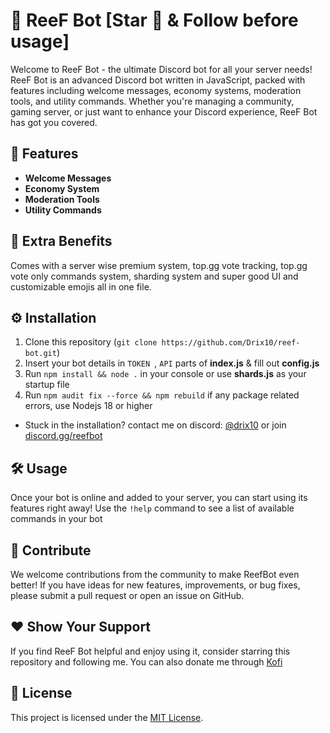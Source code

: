 # 🌊 ReeF Bot [Star 🌟 & Follow before usage]

Welcome to ReeF Bot - the ultimate Discord bot for all your server needs! ReeF Bot is an advanced Discord bot written in JavaScript, packed with features including welcome messages, economy systems, moderation tools, and utility commands. Whether you're managing a community, gaming server, or just want to enhance your Discord experience, ReeF Bot has got you covered.

## 🚀 Features

- **Welcome Messages**
- **Economy System**
- **Moderation Tools**
- **Utility Commands**

## 🌟 Extra Benefits 

Comes with a server wise premium system, top.gg vote tracking, top.gg vote only commands system, sharding system and super good UI and customizable emojis all in one file.

## ⚙️ Installation

1. Clone this repository (`git clone https://github.com/Drix10/reef-bot.git`)
2. Insert your bot details in `TOKEN `, `API` parts of **index.js** & fill out **config.js**
3. Run `npm install && node .` in your console or use **shards.js** as your startup file
4. Run `npm audit fix --force && npm rebuild` if any package related errors, use Nodejs 18 or higher

- Stuck in the installation? contact me on discord: [@drix10](https://discord.com/users/954367061222633472) or join [discord.gg/reefbot](https://discord.gg/reefbot)

## 🛠️ Usage

Once your bot is online and added to your server, you can start using its features right away! Use the `!help` command to see a list of available commands in your bot

## 🌟 Contribute

We welcome contributions from the community to make ReefBot even better! If you have ideas for new features, improvements, or bug fixes, please submit a pull request or open an issue on GitHub.

## ❤️ Show Your Support

If you find ReeF Bot helpful and enjoy using it, consider starring this repository and following me. You can also donate me through [Kofi](https://ko-fi.com/reefbot)

## 📝 License

This project is licensed under the [MIT License](LICENSE).

